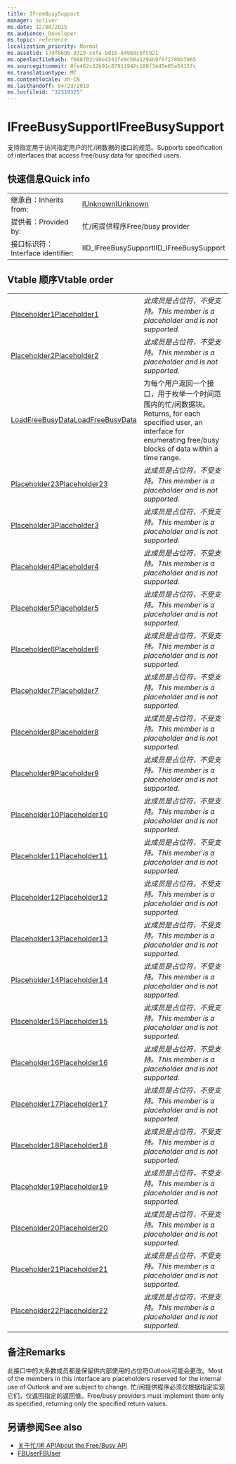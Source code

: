 ```yaml
---
title: IFreeBusySupport
manager: soliver
ms.date: 12/08/2015
ms.audience: Developer
ms.topic: reference
localization_priority: Normal
ms.assetid: 17df868b-d329-cefa-bd16-84960cbf5921
ms.openlocfilehash: f688f02c90e4341fe9cb0a1294b9f0f278bb7065
ms.sourcegitcommit: 8fe462c32b91c87911942c188f3445e85a54137c
ms.translationtype: MT
ms.contentlocale: zh-CN
ms.lasthandoff: 04/23/2019
ms.locfileid: "32319325"
---
```

# <a name="ifreebusysupport"></a><span data-ttu-id="48696-102">IFreeBusySupport</span><span class="sxs-lookup"><span data-stu-id="48696-102">IFreeBusySupport</span></span>

<span data-ttu-id="48696-103">支持指定用于访问指定用户的忙/闲数据的接口的规范。</span><span class="sxs-lookup"><span data-stu-id="48696-103">Supports specification of interfaces that access free/busy data for specified users.</span></span> 
  
## <a name="quick-info"></a><span data-ttu-id="48696-104">快速信息</span><span class="sxs-lookup"><span data-stu-id="48696-104">Quick info</span></span>

|||
|:-----|:-----|
|<span data-ttu-id="48696-105">继承自：</span><span class="sxs-lookup"><span data-stu-id="48696-105">Inherits from:</span></span>  <br/> |[<span data-ttu-id="48696-106">IUnknown</span><span class="sxs-lookup"><span data-stu-id="48696-106">IUnknown</span></span>](https://msdn.microsoft.com/library/33f1d79a-33fc-4ce5-a372-e08bda378332%28Office.15%29.aspx) <br/> |
|<span data-ttu-id="48696-107">提供者：</span><span class="sxs-lookup"><span data-stu-id="48696-107">Provided by:</span></span>  <br/> |<span data-ttu-id="48696-108">忙/闲提供程序</span><span class="sxs-lookup"><span data-stu-id="48696-108">Free/busy provider</span></span>  <br/> |
|<span data-ttu-id="48696-109">接口标识符：</span><span class="sxs-lookup"><span data-stu-id="48696-109">Interface identifier:</span></span>  <br/> |<span data-ttu-id="48696-110">IID_IFreeBusySupport</span><span class="sxs-lookup"><span data-stu-id="48696-110">IID_IFreeBusySupport</span></span>  <br/> |
   
## <a name="vtable-order"></a><span data-ttu-id="48696-111">Vtable 顺序</span><span class="sxs-lookup"><span data-stu-id="48696-111">Vtable order</span></span>

|||
|:-----|:-----|
|[<span data-ttu-id="48696-112">Placeholder1</span><span class="sxs-lookup"><span data-stu-id="48696-112">Placeholder1</span></span>](ifreebusysupport-placeholder1.md) <br/> | <span data-ttu-id="48696-113">*此成员是占位符，不受支持。*</span><span class="sxs-lookup"><span data-stu-id="48696-113">*This member is a placeholder and is not supported.*</span></span>  <br/> |
|[<span data-ttu-id="48696-114">Placeholder2</span><span class="sxs-lookup"><span data-stu-id="48696-114">Placeholder2</span></span>](ifreebusysupport-placeholder2.md) <br/> | <span data-ttu-id="48696-115">*此成员是占位符，不受支持。*</span><span class="sxs-lookup"><span data-stu-id="48696-115">*This member is a placeholder and is not supported.*</span></span>  <br/> |
|[<span data-ttu-id="48696-116">LoadFreeBusyData</span><span class="sxs-lookup"><span data-stu-id="48696-116">LoadFreeBusyData</span></span>](ifreebusysupport-loadfreebusydata.md) <br/> |<span data-ttu-id="48696-117">为每个用户返回一个接口，用于枚举一个时间范围内的忙/闲数据块。</span><span class="sxs-lookup"><span data-stu-id="48696-117">Returns, for each specified user, an interface for enumerating free/busy blocks of data within a time range.</span></span>  <br/> |
|[<span data-ttu-id="48696-118">Placeholder23</span><span class="sxs-lookup"><span data-stu-id="48696-118">Placeholder23</span></span>](ifreebusysupport-placeholder23.md) <br/> | <span data-ttu-id="48696-119">*此成员是占位符，不受支持。*</span><span class="sxs-lookup"><span data-stu-id="48696-119">*This member is a placeholder and is not supported.*</span></span>  <br/> |
|[<span data-ttu-id="48696-120">Placeholder3</span><span class="sxs-lookup"><span data-stu-id="48696-120">Placeholder3</span></span>](ifreebusysupport-placeholder3.md) <br/> | <span data-ttu-id="48696-121">*此成员是占位符，不受支持。*</span><span class="sxs-lookup"><span data-stu-id="48696-121">*This member is a placeholder and is not supported.*</span></span>  <br/> |
|[<span data-ttu-id="48696-122">Placeholder4</span><span class="sxs-lookup"><span data-stu-id="48696-122">Placeholder4</span></span>](ifreebusysupport-placeholder4.md) <br/> | <span data-ttu-id="48696-123">*此成员是占位符，不受支持。*</span><span class="sxs-lookup"><span data-stu-id="48696-123">*This member is a placeholder and is not supported.*</span></span>  <br/> |
|[<span data-ttu-id="48696-124">Placeholder5</span><span class="sxs-lookup"><span data-stu-id="48696-124">Placeholder5</span></span>](ifreebusysupport-placeholder5.md) <br/> | <span data-ttu-id="48696-125">*此成员是占位符，不受支持。*</span><span class="sxs-lookup"><span data-stu-id="48696-125">*This member is a placeholder and is not supported.*</span></span>  <br/> |
|[<span data-ttu-id="48696-126">Placeholder6</span><span class="sxs-lookup"><span data-stu-id="48696-126">Placeholder6</span></span>](ifreebusysupport-placeholder6.md) <br/> | <span data-ttu-id="48696-127">*此成员是占位符，不受支持。*</span><span class="sxs-lookup"><span data-stu-id="48696-127">*This member is a placeholder and is not supported.*</span></span>  <br/> |
|[<span data-ttu-id="48696-128">Placeholder7</span><span class="sxs-lookup"><span data-stu-id="48696-128">Placeholder7</span></span>](ifreebusysupport-placeholder7.md) <br/> | <span data-ttu-id="48696-129">*此成员是占位符，不受支持。*</span><span class="sxs-lookup"><span data-stu-id="48696-129">*This member is a placeholder and is not supported.*</span></span>  <br/> |
|[<span data-ttu-id="48696-130">Placeholder8</span><span class="sxs-lookup"><span data-stu-id="48696-130">Placeholder8</span></span>](ifreebusysupport-placeholder8.md) <br/> | <span data-ttu-id="48696-131">*此成员是占位符，不受支持。*</span><span class="sxs-lookup"><span data-stu-id="48696-131">*This member is a placeholder and is not supported.*</span></span>  <br/> |
|[<span data-ttu-id="48696-132">Placeholder9</span><span class="sxs-lookup"><span data-stu-id="48696-132">Placeholder9</span></span>](ifreebusysupport-placeholder9.md) <br/> | <span data-ttu-id="48696-133">*此成员是占位符，不受支持。*</span><span class="sxs-lookup"><span data-stu-id="48696-133">*This member is a placeholder and is not supported.*</span></span>  <br/> |
|[<span data-ttu-id="48696-134">Placeholder10</span><span class="sxs-lookup"><span data-stu-id="48696-134">Placeholder10</span></span>](ifreebusysupport-placeholder10.md) <br/> | <span data-ttu-id="48696-135">*此成员是占位符，不受支持。*</span><span class="sxs-lookup"><span data-stu-id="48696-135">*This member is a placeholder and is not supported.*</span></span>  <br/> |
|[<span data-ttu-id="48696-136">Placeholder11</span><span class="sxs-lookup"><span data-stu-id="48696-136">Placeholder11</span></span>](ifreebusysupport-placeholder11.md) <br/> | <span data-ttu-id="48696-137">*此成员是占位符，不受支持。*</span><span class="sxs-lookup"><span data-stu-id="48696-137">*This member is a placeholder and is not supported.*</span></span>  <br/> |
|[<span data-ttu-id="48696-138">Placeholder12</span><span class="sxs-lookup"><span data-stu-id="48696-138">Placeholder12</span></span>](ifreebusysupport-placeholder12.md) <br/> | <span data-ttu-id="48696-139">*此成员是占位符，不受支持。*</span><span class="sxs-lookup"><span data-stu-id="48696-139">*This member is a placeholder and is not supported.*</span></span>  <br/> |
|[<span data-ttu-id="48696-140">Placeholder13</span><span class="sxs-lookup"><span data-stu-id="48696-140">Placeholder13</span></span>](ifreebusysupport-placeholder13.md) <br/> | <span data-ttu-id="48696-141">*此成员是占位符，不受支持。*</span><span class="sxs-lookup"><span data-stu-id="48696-141">*This member is a placeholder and is not supported.*</span></span>  <br/> |
|[<span data-ttu-id="48696-142">Placeholder14</span><span class="sxs-lookup"><span data-stu-id="48696-142">Placeholder14</span></span>](ifreebusysupport-placeholder14.md) <br/> | <span data-ttu-id="48696-143">*此成员是占位符，不受支持。*</span><span class="sxs-lookup"><span data-stu-id="48696-143">*This member is a placeholder and is not supported.*</span></span>  <br/> |
|[<span data-ttu-id="48696-144">Placeholder15</span><span class="sxs-lookup"><span data-stu-id="48696-144">Placeholder15</span></span>](ifreebusysupport-placeholder15.md) <br/> | <span data-ttu-id="48696-145">*此成员是占位符，不受支持。*</span><span class="sxs-lookup"><span data-stu-id="48696-145">*This member is a placeholder and is not supported.*</span></span>  <br/> |
|[<span data-ttu-id="48696-146">Placeholder16</span><span class="sxs-lookup"><span data-stu-id="48696-146">Placeholder16</span></span>](ifreebusysupport-placeholder16.md) <br/> | <span data-ttu-id="48696-147">*此成员是占位符，不受支持。*</span><span class="sxs-lookup"><span data-stu-id="48696-147">*This member is a placeholder and is not supported.*</span></span>  <br/> |
|[<span data-ttu-id="48696-148">Placeholder17</span><span class="sxs-lookup"><span data-stu-id="48696-148">Placeholder17</span></span>](ifreebusysupport-placeholder17.md) <br/> | <span data-ttu-id="48696-149">*此成员是占位符，不受支持。*</span><span class="sxs-lookup"><span data-stu-id="48696-149">*This member is a placeholder and is not supported.*</span></span>  <br/> |
|[<span data-ttu-id="48696-150">Placeholder18</span><span class="sxs-lookup"><span data-stu-id="48696-150">Placeholder18</span></span>](ifreebusysupport-placeholder18.md) <br/> | <span data-ttu-id="48696-151">*此成员是占位符，不受支持。*</span><span class="sxs-lookup"><span data-stu-id="48696-151">*This member is a placeholder and is not supported.*</span></span>  <br/> |
|[<span data-ttu-id="48696-152">Placeholder19</span><span class="sxs-lookup"><span data-stu-id="48696-152">Placeholder19</span></span>](ifreebusysupport-placeholder19.md) <br/> | <span data-ttu-id="48696-153">*此成员是占位符，不受支持。*</span><span class="sxs-lookup"><span data-stu-id="48696-153">*This member is a placeholder and is not supported.*</span></span>  <br/> |
|[<span data-ttu-id="48696-154">Placeholder20</span><span class="sxs-lookup"><span data-stu-id="48696-154">Placeholder20</span></span>](ifreebusysupport-placeholder20.md) <br/> | <span data-ttu-id="48696-155">*此成员是占位符，不受支持。*</span><span class="sxs-lookup"><span data-stu-id="48696-155">*This member is a placeholder and is not supported.*</span></span>  <br/> |
|[<span data-ttu-id="48696-156">Placeholder21</span><span class="sxs-lookup"><span data-stu-id="48696-156">Placeholder21</span></span>](ifreebusysupport-placeholder21.md) <br/> | <span data-ttu-id="48696-157">*此成员是占位符，不受支持。*</span><span class="sxs-lookup"><span data-stu-id="48696-157">*This member is a placeholder and is not supported.*</span></span>  <br/> |
|[<span data-ttu-id="48696-158">Placeholder22</span><span class="sxs-lookup"><span data-stu-id="48696-158">Placeholder22</span></span>](ifreebusysupport-placeholder22.md) <br/> | <span data-ttu-id="48696-159">*此成员是占位符，不受支持。*</span><span class="sxs-lookup"><span data-stu-id="48696-159">*This member is a placeholder and is not supported.*</span></span>  <br/> |
   
## <a name="remarks"></a><span data-ttu-id="48696-160">备注</span><span class="sxs-lookup"><span data-stu-id="48696-160">Remarks</span></span>

<span data-ttu-id="48696-161">此接口中的大多数成员都是保留供内部使用的占位符Outlook可能会更改。</span><span class="sxs-lookup"><span data-stu-id="48696-161">Most of the members in this interface are placeholders reserved for the internal use of Outlook and are subject to change.</span></span> <span data-ttu-id="48696-162">忙/闲提供程序必须仅根据指定实现它们，仅返回指定的返回值。</span><span class="sxs-lookup"><span data-stu-id="48696-162">Free/busy providers must implement them only as specified, returning only the specified return values.</span></span>
  
## <a name="see-also"></a><span data-ttu-id="48696-163">另请参阅</span><span class="sxs-lookup"><span data-stu-id="48696-163">See also</span></span>

- [<span data-ttu-id="48696-164">关于忙/闲 API</span><span class="sxs-lookup"><span data-stu-id="48696-164">About the Free/Busy API</span></span>](about-the-free-busy-api.md)
- [<span data-ttu-id="48696-165">FBUser</span><span class="sxs-lookup"><span data-stu-id="48696-165">FBUser</span></span>](fbuser.md)

